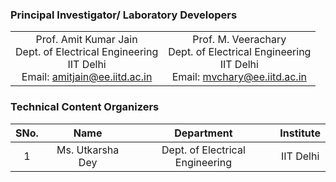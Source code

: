 ### Principal Investigator/ Laboratory Developers
 |  |  |
 | :---: | :---: | 
   | Prof. Amit Kumar Jain <br>Dept. of Electrical Engineering<br> IIT Delhi<br>Email: amitjain@ee.iitd.ac.in |Prof. M. Veerachary <br>Dept. of Electrical Engineering<br> IIT Delhi<br>Email: mvchary@ee.iitd.ac.in|

### Technical Content Organizers

| SNo. | Name | Department | Institute |
| :---: | :---: | :---: | :---: | 
| 1 | Ms. Utkarsha Dey | Dept. of Electrical Engineering | IIT Delhi |  
